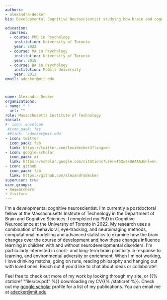 ```yaml
---
authors:
- alexandra-decker
bio: Developmental Cognitive Neuroscientist studying how brain and cognitive development shape learning in typical and atypical development. 

education:
  courses:
  - course: PhD in Psychology
    institution: University of Toronto
    year: 2022
  - course: MA in Psychology
    institution: University of Toronto
    year: 2015
  - course: BA in Psychology
    institution: McGill University
    year: 2013
email: adecker@mit.edu



name: Alexandra Decker
organizations:
- name: " "
  url: ""
role: Massachusetts Institute of Technology
social:
#- icon: envelope
 #icon_pack: fas
 ##link: 'adecker@mit.edu'
- icon: twitter
  icon_pack: fab
  link: https://twitter.com/lexidecker3?lang=en
- icon: google-scholar
  icon_pack: ai
  link: https://scholar.google.com/citations?user=T5Xw7kUAAAAJ&hl=en
- icon: github
  icon_pack: fab
  link: https://github.com/alexandradecker
superuser: true
user_groups:
- Researchers
- Visitors
---
```


I'm a developmental cognitive neuroscientist. I'm currently a postdoctoral fellow at the Massachusetts Institute of Technology in the Department of Brain and Cognitive Sciences. I completed my PhD in Cognitive Neuroscience at the University of Toronto in 2022. My research uses a combination of behavioral, eye-tracking, and neuroimaging methods, computational modelling and advanced statistics to examine how the brain changes over the course of development and how these changes influence learning in children with and without neurodevelopmental disorders. I'm particularly interested in short- and long-term brain plasticity in response to learning, and environmental adversity or enrichment. When I'm not working, I love drinking matcha, going on runs, reading philosophy and hanging out with loved ones. Reach out if you'd like to chat about ideas or collaborate!

Feel free to check out more of my work by looking through my site, or {{% staticref "files/cv.pdf" %}} downloading my CV{{% /staticref %}}. Check out my <a href = "https://scholar.google.com/citations?hl=en&user=T5Xw7kUAAAAJ&view_op=list_works&sortby=pubdate" >google scholar</a> profile for a list of my publications. You can email me at adecker@mit.edu.



